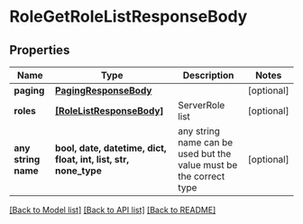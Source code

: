 # RoleGetRoleListResponseBody


## Properties
Name | Type | Description | Notes
------------ | ------------- | ------------- | -------------
**paging** | [**PagingResponseBody**](PagingResponseBody.md) |  | [optional] 
**roles** | [**[RoleListResponseBody]**](RoleListResponseBody.md) | ServerRole list | [optional] 
**any string name** | **bool, date, datetime, dict, float, int, list, str, none_type** | any string name can be used but the value must be the correct type | [optional]

[[Back to Model list]](../README.md#documentation-for-models) [[Back to API list]](../README.md#documentation-for-api-endpoints) [[Back to README]](../README.md)


